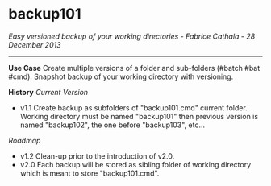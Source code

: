 # backup101

*Easy versioned backup of your working directories - Fabrice Cathala - 28 December 2013*

---

**Use Case**
Create multiple versions of a folder and sub-folders (#batch #bat #cmd).
Snapshot backup of your working directory with versioning.

**History**
*Current Version*
* v1.1
Create backup as subfolders of "backup101.cmd" current folder. Working directory must be named "backup101" then previous version is named "backup102", the one before "backup103", etc...

*Roadmap*
* v1.2
Clean-up prior to the introduction of v2.0.
* v2.0
Each backup will be stored as sibling folder of working directory which is meant to store "backup101.cmd".

